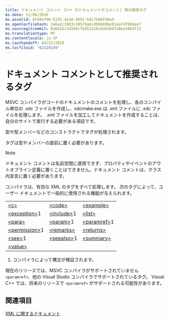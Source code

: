 ```yaml
---
title: ドキュメント コメント (C++ のドキュメントのコメント) 用の推奨タグ
ms.date: 11/04/2016
ms.assetid: 6548e798-5235-4a38-9482-bdc7b88f40a9
ms.openlocfilehash: 2a6a2c3983c10579a6cd96b69be81aa7df8b8ee7
ms.sourcegitcommit: 0ab61bc3d2b6cfbd52a16c6ab2b97a8ea1864f12
ms.translationtype: MT
ms.contentlocale: ja-JP
ms.lasthandoff: 04/23/2019
ms.locfileid: "62319149"
---
```

# <a name="recommended-tags-for-documentation-comments"></a>ドキュメント コメントとして推奨されるタグ

MSVC コンパイラがコードのドキュメントのコメントを処理し、各のコンパイル単位の .xdc ファイルを作成し、xdcmake.exe は .xml ファイルに .xdc ファイルを処理します。 .xml ファイルを加工してドキュメントを作成することは、自分のサイトで実行する必要がある項目です。

型や型メンバーなどのコンストラクトでタグが処理されます。

タグは型やメンバーの直前に置く必要があります。

> [!NOTE]
>  ドキュメント コメントは名前空間に適用できず、プロパティやイベントのアウトオブライン定義に置くことはできません。ドキュメント コメントは、クラス内宣言に置く必要があります。

コンパイラは、有効な XML のタグをすべて処理します。 次のタグによって、ユーザー ドキュメントで一般的に使用される機能が与えられます。

||||
|-|-|-|
|[\<c>](c-visual-cpp.md)|[\<code>](code-visual-cpp.md)|[\<example>](example-visual-cpp.md)|
|[\<exception>](exception-visual-cpp.md)1|[\<include>](include-visual-cpp.md)1|[\<list>](list-visual-cpp.md)|
|[\<para>](para-visual-cpp.md)|[\<param>](param-visual-cpp.md)1|[\<paramref>](paramref-visual-cpp.md)1|
|[\<permission>](permission-visual-cpp.md)1|[\<remarks>](remarks-visual-cpp.md)|[\<returns>](returns-visual-cpp.md)|
|[\<see>](see-visual-cpp.md)1|[\<seealso>](seealso-visual-cpp.md)1|[\<summary>](summary-visual-cpp.md)|
|[\<value>](value-visual-cpp.md)|||

1. コンパイラによって構文が検証されます。

現在のリリースでは、MSVC コンパイラがサポートされていません`<paramref>`、他の Visual Studio コンパイラでサポートされているタグ。 Visual C++ では、将来のリリースで `<paramref>` がサポートされる可能性があります。

## <a name="see-also"></a>関連項目

[XML に関するドキュメント](xml-documentation-visual-cpp.md)